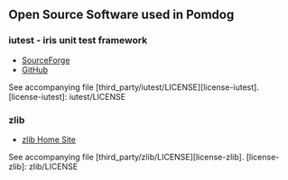 Open Source Software used in Pomdog
-----------------------------------

### iutest - iris unit test framework

* [SourceForge](http://iutest.sourceforge.jp/)
* [GitHub](https://github.com/srz-zumix/iutest)

See accompanying file [third_party/iutest/LICENSE][license-iutest].
[license-iutest]: iutest/LICENSE

### zlib

* [zlib Home Site](http://www.zlib.net/)

See accompanying file [third_party/zlib/LICENSE][license-zlib].
[license-zlib]: zlib/LICENSE
